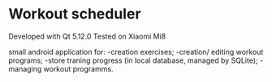 # Workout scheduler
Developed with Qt 5.12.0
Tested on Xiaomi Mi8

small android application for:
-creation exercises;
-creation/ editing workout programs;
-store traning progress (in local database, managed by SQLite);
-managing workout programms.
